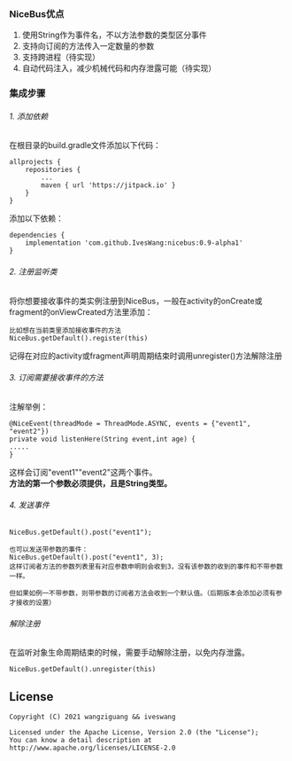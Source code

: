 ### NiceBus优点
1. 使用String作为事件名，不以方法参数的类型区分事件
2. 支持向订阅的方法传入一定数量的参数
3. 支持跨进程（待实现）
4. 自动代码注入，减少机械代码和内存泄露可能（待实现）
### 集成步骤
###### 1. 添加依赖
在根目录的build.gradle文件添加以下代码：
```
allprojects {
	repositories {
		...
		maven { url 'https://jitpack.io' }
	}
}
```

添加以下依赖：
```
dependencies {
	implementation 'com.github.IvesWang:nicebus:0.9-alpha1'
}
```

###### 2. 注册监听类
将你想要接收事件的类实例注册到NiceBus，一般在activity的onCreate或fragment的onViewCreated方法里添加：</br>
```
比如想在当前类里添加接收事件的方法
NiceBus.getDefault().register(this)
```
记得在对应的activity或fragment声明周期结束时调用unregister()方法解除注册</br>


###### 3. 订阅需要接收事件的方法
注解举例：</br>

```
@NiceEvent(threadMode = ThreadMode.ASYNC, events = {"event1", "event2"})
private void listenHere(String event,int age) {
.....
}
```
这样会订阅"event1""event2"这两个事件。</br>
<b>方法的第一个参数必须提供，且是String类型。</b>


###### 4. 发送事件
```
NiceBus.getDefault().post("event1");

也可以发送带参数的事件：
NiceBus.getDefault().post("event1", 3);
这样订阅者方法的参数列表里有对应参数申明则会收到3，没有该参数的收到的事件和不带参数一样。

但如果如例一不带参数，则带参数的订阅者方法会收到一个默认值。（后期版本会添加必须有参才接收的设置）
```


###### 解除注册
在监听对象生命周期结束的时候，需要手动解除注册，以免内存泄露。
```
NiceBus.getDefault().unregister(this)
```

License
-------
    Copyright (C) 2021 wangziguang && iveswang

    Licensed under the Apache License, Version 2.0 (the "License");
    You can know a detail description at http://www.apache.org/licenses/LICENSE-2.0

